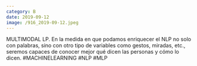 ```yaml
--- 
category: B 
date: 2019-09-12 
image: /916_2019-09-12.jpeg 
--- 
```


MULTIMODAL LP. En la medida en que podamos enriquecer el NLP no solo con palabras, sino con otro tipo de variables como gestos, miradas, etc., seremos capaces de conocer mejor qué dicen las personas y cómo lo dicen. #MACHINELEARNING #NLP #MLP